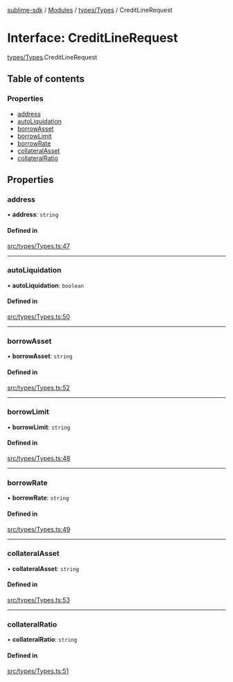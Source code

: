 [sublime-sdk](../README.md) / [Modules](../modules.md) / [types/Types](../modules/types_Types.md) / CreditLineRequest

# Interface: CreditLineRequest

[types/Types](../modules/types_Types.md).CreditLineRequest

## Table of contents

### Properties

- [address](types_Types.CreditLineRequest.md#address)
- [autoLiquidation](types_Types.CreditLineRequest.md#autoliquidation)
- [borrowAsset](types_Types.CreditLineRequest.md#borrowasset)
- [borrowLimit](types_Types.CreditLineRequest.md#borrowlimit)
- [borrowRate](types_Types.CreditLineRequest.md#borrowrate)
- [collateralAsset](types_Types.CreditLineRequest.md#collateralasset)
- [collateralRatio](types_Types.CreditLineRequest.md#collateralratio)

## Properties

### address

• **address**: `string`

#### Defined in

[src/types/Types.ts:47](https://github.com/sublime-finance/sublime-sdk/blob/9e19ccf/src/types/Types.ts#L47)

___

### autoLiquidation

• **autoLiquidation**: `boolean`

#### Defined in

[src/types/Types.ts:50](https://github.com/sublime-finance/sublime-sdk/blob/9e19ccf/src/types/Types.ts#L50)

___

### borrowAsset

• **borrowAsset**: `string`

#### Defined in

[src/types/Types.ts:52](https://github.com/sublime-finance/sublime-sdk/blob/9e19ccf/src/types/Types.ts#L52)

___

### borrowLimit

• **borrowLimit**: `string`

#### Defined in

[src/types/Types.ts:48](https://github.com/sublime-finance/sublime-sdk/blob/9e19ccf/src/types/Types.ts#L48)

___

### borrowRate

• **borrowRate**: `string`

#### Defined in

[src/types/Types.ts:49](https://github.com/sublime-finance/sublime-sdk/blob/9e19ccf/src/types/Types.ts#L49)

___

### collateralAsset

• **collateralAsset**: `string`

#### Defined in

[src/types/Types.ts:53](https://github.com/sublime-finance/sublime-sdk/blob/9e19ccf/src/types/Types.ts#L53)

___

### collateralRatio

• **collateralRatio**: `string`

#### Defined in

[src/types/Types.ts:51](https://github.com/sublime-finance/sublime-sdk/blob/9e19ccf/src/types/Types.ts#L51)

